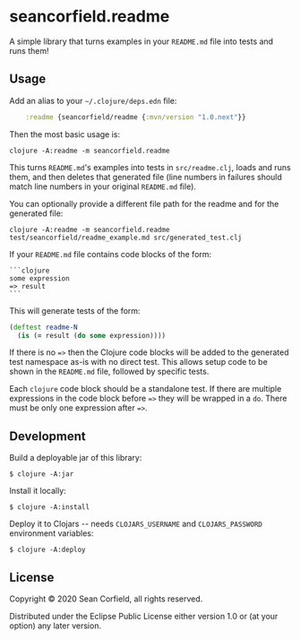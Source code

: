 # seancorfield.readme

A simple library that turns examples in your `README.md` file into tests and runs them!

## Usage

Add an alias to your `~/.clojure/deps.edn` file:

```clojure
    :readme {seancorfield/readme {:mvn/version "1.0.next"}}
```

Then the most basic usage is:

    clojure -A:readme -m seancorfield.readme

This turns `README.md`'s examples into tests in `src/readme.clj`, loads and runs them, and then deletes that generated file (line numbers in failures should match line numbers in your original `README.md` file).

You can optionally provide a different file path for the readme and for the generated file:

    clojure -A:readme -m seancorfield.readme test/seancorfield/readme_example.md src/generated_test.clj

If your `README.md` file contains code blocks of the form:

    ```clojure
    some expression
    => result
    ```

This will generate tests of the form:

```clojure
(deftest readme-N
  (is (= result (do some expression))))
```

If there is no `=>` then the Clojure code blocks will be added to the generated test namespace as-is with no direct test. This allows setup code to be shown in the `README.md` file, followed by specific tests.

Each `clojure` code block should be a standalone test. If there are multiple expressions in the code block before `=>` they will be wrapped in a `do`. There must be only one expression after `=>`.

## Development

Build a deployable jar of this library:

    $ clojure -A:jar

Install it locally:

    $ clojure -A:install

Deploy it to Clojars -- needs `CLOJARS_USERNAME` and `CLOJARS_PASSWORD` environment variables:

    $ clojure -A:deploy

## License

Copyright © 2020 Sean Corfield, all rights reserved.

Distributed under the Eclipse Public License either version 1.0 or (at
your option) any later version.
